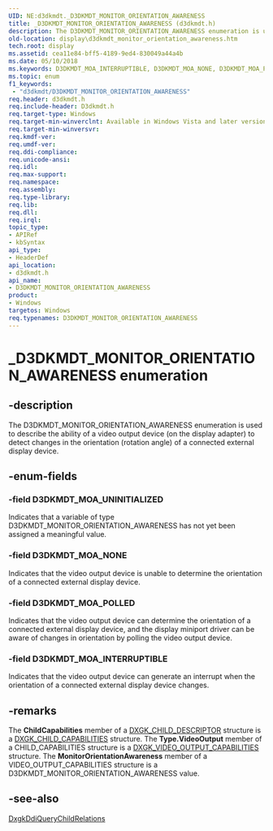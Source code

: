 ```yaml
---
UID: NE:d3dkmdt._D3DKMDT_MONITOR_ORIENTATION_AWARENESS
title: _D3DKMDT_MONITOR_ORIENTATION_AWARENESS (d3dkmdt.h)
description: The D3DKMDT_MONITOR_ORIENTATION_AWARENESS enumeration is used to describe the ability of a video output device (on the display adapter) to detect changes in the orientation (rotation angle) of a connected external display device.
old-location: display\d3dkmdt_monitor_orientation_awareness.htm
tech.root: display
ms.assetid: cea11e84-bff5-4189-9ed4-830049a44a4b
ms.date: 05/10/2018
ms.keywords: D3DKMDT_MOA_INTERRUPTIBLE, D3DKMDT_MOA_NONE, D3DKMDT_MOA_POLLED, D3DKMDT_MOA_UNINITIALIZED, D3DKMDT_MONITOR_ORIENTATION_AWARENESS, D3DKMDT_MONITOR_ORIENTATION_AWARENESS enumeration [Display Devices], DmEnums_d2570bc0-98c7-4402-b167-a4167715cc90.xml, _D3DKMDT_MONITOR_ORIENTATION_AWARENESS, d3dkmdt/D3DKMDT_MOA_INTERRUPTIBLE, d3dkmdt/D3DKMDT_MOA_NONE, d3dkmdt/D3DKMDT_MOA_POLLED, d3dkmdt/D3DKMDT_MOA_UNINITIALIZED, d3dkmdt/D3DKMDT_MONITOR_ORIENTATION_AWARENESS, display.d3dkmdt_monitor_orientation_awareness
ms.topic: enum
f1_keywords:
 - "d3dkmdt/D3DKMDT_MONITOR_ORIENTATION_AWARENESS"
req.header: d3dkmdt.h
req.include-header: D3dkmdt.h
req.target-type: Windows
req.target-min-winverclnt: Available in Windows Vista and later versions of the Windows operating systems.
req.target-min-winversvr: 
req.kmdf-ver: 
req.umdf-ver: 
req.ddi-compliance: 
req.unicode-ansi: 
req.idl: 
req.max-support: 
req.namespace: 
req.assembly: 
req.type-library: 
req.lib: 
req.dll: 
req.irql: 
topic_type:
- APIRef
- kbSyntax
api_type:
- HeaderDef
api_location:
- d3dkmdt.h
api_name:
- D3DKMDT_MONITOR_ORIENTATION_AWARENESS
product:
- Windows
targetos: Windows
req.typenames: D3DKMDT_MONITOR_ORIENTATION_AWARENESS
---
```


# _D3DKMDT_MONITOR_ORIENTATION_AWARENESS enumeration


## -description


The D3DKMDT_MONITOR_ORIENTATION_AWARENESS enumeration is used to describe the ability of a video output device (on the display adapter) to detect changes in the orientation (rotation angle) of a connected external display device.


## -enum-fields




### -field D3DKMDT_MOA_UNINITIALIZED

Indicates that a variable of type D3DKMDT_MONITOR_ORIENTATION_AWARENESS has not yet been assigned a meaningful value.


### -field D3DKMDT_MOA_NONE

Indicates that the video output device is unable to determine the orientation of a connected external display device.


### -field D3DKMDT_MOA_POLLED

Indicates that the video output device can determine the orientation of a connected external display device, and the display miniport driver can be aware of changes in orientation by polling the video output device.


### -field D3DKMDT_MOA_INTERRUPTIBLE

Indicates that the video output device can generate an interrupt when the orientation of a connected external display device changes.


## -remarks



The <b>ChildCapabilities</b> member of a <a href="https://docs.microsoft.com/windows-hardware/drivers/ddi/content/dispmprt/ns-dispmprt-_dxgk_child_descriptor">DXGK_CHILD_DESCRIPTOR</a> structure is a <a href="https://docs.microsoft.com/windows-hardware/drivers/ddi/content/dispmprt/ns-dispmprt-_dxgk_child_capabilities">DXGK_CHILD_CAPABILITIES</a> structure. The <b>Type.VideoOutput</b> member of a CHILD_CAPABILITIES structure is a <a href="https://docs.microsoft.com/windows-hardware/drivers/ddi/content/dispmprt/ns-dispmprt-_dxgk_video_output_capabilities">DXGK_VIDEO_OUTPUT_CAPABILITIES</a> structure. The <b>MonitorOrientationAwareness</b> member of a VIDEO_OUTPUT_CAPABILITIES structure is a D3DKMDT_MONITOR_ORIENTATION_AWARENESS value.




## -see-also




<a href="https://docs.microsoft.com/windows-hardware/drivers/ddi/content/dispmprt/nc-dispmprt-dxgkddi_query_child_relations">DxgkDdiQueryChildRelations</a>
 

 

